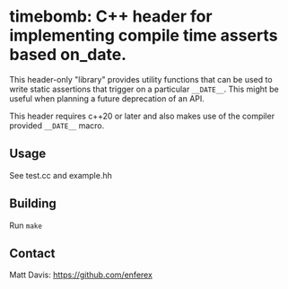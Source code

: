 timebomb: C++ header for implementing compile time asserts based on_date.
=========================================================================

This header-only "library" provides utility functions that can be used to write
static assertions that trigger on a particular `__DATE__`. This might be useful
when planning a future deprecation of an API.

This header requires c++20 or later and also makes use of the compiler provided
`__DATE__` macro.

Usage
-----
See test.cc and example.hh

Building
--------
Run `make`

Contact
-------
Matt Davis: https://github.com/enferex
